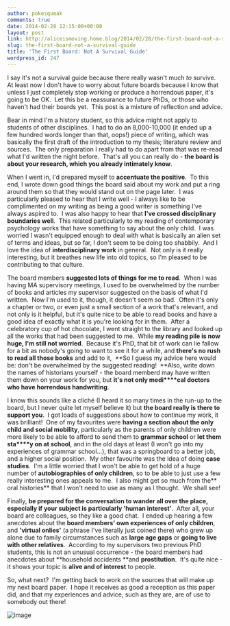 ```yaml
---
author: pokesqueak
comments: true
date: 2014-02-28 12:15:00+00:00
layout: post
link: http://aliceismoving.home.blog/2014/02/28/the-first-board-not-a-survival-guide/
slug: the-first-board-not-a-survival-guide
title: 'The First Board: Not A Survival Guide'
wordpress_id: 247
---
```


I say it's not a survival guide because there really wasn't much _to_ survive.  At least now I don't have to worry about future boards because I know that unless I just completely stop working or produce a horrendous paper, it's going to be OK.  Let this be a reassurance to future PhDs, or those who haven't had their boards yet.  This post is a mixture of reflection and advice.




Bear in mind I'm a history student, so this advice might not apply to students of other disciplines.  I had to do an 8,000-10,000 (it ended up a few hundred words longer than that, oops!) piece of writing, which was basically the first draft of the introduction to my thesis; literature review and sources.  The only preparation I really had to do apart from that was re-read what I'd written the night before.  That's all you can really do - **the board is about your research, which you already intimately know**.




When I went in, I'd prepared myself to **accentuate the positive**.  To this end, I wrote down good things the board said about my work and put a ring around them so that they would stand out on the page later.  I was particularly pleased to hear that I write well - I always like to be complimented on my writing as being a good writer is something I've always aspired to.  I was also happy to hear that **I've crossed disciplinary boundaries well**.  This related particularly to my reading of contemporary psychology works that have something to say about the only child.  I was worried I wasn't equipped enough to deal with what is basically an alien set of terms and ideas, but so far, I don't seem to be doing too shabbily.  And I love the idea of **interdisciplinary work** in general.  Not only is it really interesting, but it breathes new life into old topics, so I'm pleased to be contributing to that culture.




The board members **suggested lots of things for me to read**.  When I was having MA supervisory meetings, I used to be overwhelmed by the number of books and articles my supervisor suggested on the basis of what I'd written.  Now I'm used to it, though, it doesn't seem so bad.  Often it's only a chapter or two, or even just a small section of a work that's relevant, and not only is it helpful, but it's quite nice to be able to read books and have a good idea of exactly what it is you're looking for in them.  After a celebratory cup of hot chocolate, I went straight to the library and looked up all the works that had been suggested to me.  While **my reading pile is now huge, I'm still not worried**.  Because it's PhD, that bit of work can lie fallow for a bit as nobody's going to want to see it for a while, and **there's no rush to read all those books** and add to it,  **So I guess my advice here would be: don't be overwhelmed by the suggested reading!  **Also, write down the names of historians yourself - the board memberd may have written them down on your work for you, but **it's not only medi****cal doctors who have horrendous handwriting**.




I know this sounds like a cliché (I heard it so many times in the run-up to the board, but I never quite let myself believe it) but **the board really is there to support you**.  I got loads of suggestions about how to continue my work, it was brilliant!  One of my favourites were **having a section about the only child and social mobility**, particularly as the parents of only children were more likely to be able to afford to send them to **grammar school** or **let them sta****y on at school**, and in the old days at least (I won't go into my experiences of grammar school…), that was a springboard to a better job, and a higher social position.  My other favourite was the idea of doing **case studies**.  I'm a little worried that I won't be able to get hold of a huge number of **autobiographies of only children**, so to be able to just use a few really interesting ones appeals to me.  I also might get so much from the** oral histories** that I won't need to use as many as I thought.  We shall see!




Finally, **be prepared for the conversation to wander all over the place, especially if your subject is particularly 'human interest'**.  After all, your board are colleagues, so they like a good chat.  I ended up hearing a few anecdotes about the **board members' own experiences of only children**, and **'virtual onlies'** (a phrase I've literally just coined there) who grew up alone due to family circumstances such as **large age gaps** or **going to live with other relatives**.  According to my supervisors two previous PhD students, this is not an unusual occurrence - the board members had anecdotes about **household accidents **and **prostitution**.  It's quite nice - it shows your topic is **alive and of interest** to people.




So, what next?  I'm getting back to work on the sources that will make up my next board paper.  I hope it receives as good a reception as this paper did, and that my experiences and advice, such as they are, are of use to somebody out there!




![image](https://66.media.tumblr.com/69527b771f42ddb990c0c050631aaca4/tumblr_inline_n1pgp5EQzz1s70b7a.jpg)
